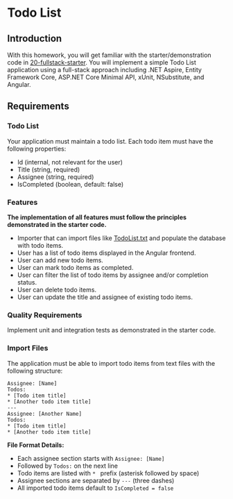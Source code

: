 # Todo List

## Introduction

With this homework, you will get familiar with the starter/demonstration code in [20-fullstack-starter](../20-fullstack-starter). You will implement a simple Todo List application using a full-stack approach including .NET Aspire, Entity Framework Core, ASP.NET Core Minimal API, xUnit, NSubstitute, and Angular.

## Requirements

### Todo List

Your application must maintain a todo list. Each todo item must have the following properties:

* Id (internal, not relevant for the user)
* Title (string, required)
* Assignee (string, required)
* IsCompleted (boolean, default: false)

### Features

**The implementation of all features must follow the principles demonstrated in the starter code.**

* Importer that can import files like [TodoList.txt](./TodoList.txt) and populate the database with todo items.
* User has a list of todo items displayed in the Angular frontend.
* User can add new todo items.
* User can mark todo items as completed.
* User can filter the list of todo items by assignee and/or completion status.
* User can delete todo items.
* User can update the title and assignee of existing todo items.

### Quality Requirements

Implement unit and integration tests as demonstrated in the starter code.

### Import Files

The application must be able to import todo items from text files with the following structure:

```
Assignee: [Name]
Todos:
* [Todo item title]
* [Another todo item title]
---
Assignee: [Another Name]
Todos:
* [Todo item title]
* [Another todo item title]
```

**File Format Details:**
- Each assignee section starts with `Assignee: [Name]`
- Followed by `Todos:` on the next line
- Todo items are listed with `* ` prefix (asterisk followed by space)
- Assignee sections are separated by `---` (three dashes)
- All imported todo items default to `IsCompleted = false`
